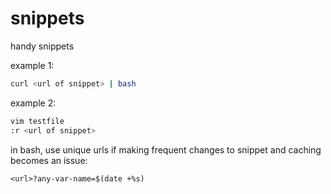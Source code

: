 # snippets
handy snippets

example 1:
```bash
curl <url of snippet> | bash
```
  
example 2:
```bash
vim testfile
:r <url of snippet>
```

in bash, use unique urls if making frequent changes to snippet and caching becomes an issue:
```
<url>?any-var-name=$(date +%s)
```
